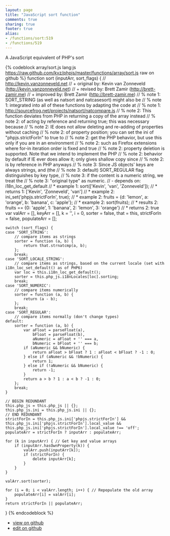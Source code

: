 ```yaml
---
layout: page
title: "JavaScript sort function"
comments: true
sharing: true
footer: true
alias:
- /functions/sort:519
- /functions/519
---
```

A JavaScript equivalent of PHP's sort

{% codeblock array/sort.js lang:js https://raw.github.com/kvz/phpjs/master/functions/array/sort.js raw on github %}
function sort (inputArr, sort_flags) {
    // http://kevin.vanzonneveld.net
    // +   original by: Kevin van Zonneveld (http://kevin.vanzonneveld.net)
    // +    revised by: Brett Zamir (http://brett-zamir.me)
    // +   improved by: Brett Zamir (http://brett-zamir.me)
    // %        note 1: SORT_STRING (as well as natsort and natcasesort) might also be
    // %        note 1: integrated into all of these functions by adapting the code at
    // %        note 1: http://sourcefrog.net/projects/natsort/natcompare.js
    // %        note 2: This function deviates from PHP in returning a copy of the array instead
    // %        note 2: of acting by reference and returning true; this was necessary because
    // %        note 2: IE does not allow deleting and re-adding of properties without caching
    // %        note 2: of property position; you can set the ini of "phpjs.strictForIn" to true to
    // %        note 2: get the PHP behavior, but use this only if you are in an environment
    // %        note 2: such as Firefox extensions where for-in iteration order is fixed and true
    // %        note 2: property deletion is supported. Note that we intend to implement the PHP
    // %        note 2: behavior by default if IE ever does allow it; only gives shallow copy since
    // %        note 2: is by reference in PHP anyways
    // %        note 3: Since JS objects' keys are always strings, and (the
    // %        note 3: default) SORT_REGULAR flag distinguishes by key type,
    // %        note 3: if the content is a numeric string, we treat the
    // %        note 3: "original type" as numeric.
    // -    depends on: i18n_loc_get_default
    // *     example 1: sort(['Kevin', 'van', 'Zonneveld']);
    // *     returns 1: ['Kevin', 'Zonneveld', 'van']
    // *     example 2: ini_set('phpjs.strictForIn', true);
    // *     example 2: fruits = {d: 'lemon', a: 'orange', b: 'banana', c: 'apple'};
    // *     example 2: sort(fruits);
    // *     results 2: fruits == {0: 'apple', 1: 'banana', 2: 'lemon', 3: 'orange'}
    // *     returns 2: true
    var valArr = [],
        keyArr = [],
        k = '',
        i = 0,
        sorter = false,
        that = this,
        strictForIn = false,
        populateArr = [];

    switch (sort_flags) {
    case 'SORT_STRING':
        // compare items as strings
        sorter = function (a, b) {
            return that.strnatcmp(a, b);
        };
        break;
    case 'SORT_LOCALE_STRING':
        // compare items as strings, based on the current locale (set with  i18n_loc_set_default() as of PHP6)
        var loc = this.i18n_loc_get_default();
        sorter = this.php_js.i18nLocales[loc].sorting;
        break;
    case 'SORT_NUMERIC':
        // compare items numerically
        sorter = function (a, b) {
            return (a - b);
        };
        break;
    case 'SORT_REGULAR':
        // compare items normally (don't change types)
    default:
        sorter = function (a, b) {
            var aFloat = parseFloat(a),
                bFloat = parseFloat(b),
                aNumeric = aFloat + '' === a,
                bNumeric = bFloat + '' === b;
            if (aNumeric && bNumeric) {
                return aFloat > bFloat ? 1 : aFloat < bFloat ? -1 : 0;
            } else if (aNumeric && !bNumeric) {
                return 1;
            } else if (!aNumeric && bNumeric) {
                return -1;
            }
            return a > b ? 1 : a < b ? -1 : 0;
        };
        break;
    }

    // BEGIN REDUNDANT
    this.php_js = this.php_js || {};
    this.php_js.ini = this.php_js.ini || {};
    // END REDUNDANT
    strictForIn = this.php_js.ini['phpjs.strictForIn'] && this.php_js.ini['phpjs.strictForIn'].local_value && this.php_js.ini['phpjs.strictForIn'].local_value !== 'off';
    populateArr = strictForIn ? inputArr : populateArr;

    for (k in inputArr) { // Get key and value arrays
        if (inputArr.hasOwnProperty(k)) {
            valArr.push(inputArr[k]);
            if (strictForIn) {
                delete inputArr[k];
            }
        }
    }

    valArr.sort(sorter);

    for (i = 0; i < valArr.length; i++) { // Repopulate the old array
        populateArr[i] = valArr[i];
    }
    return strictForIn || populateArr;
}
{% endcodeblock %}

 - [view on github](https://github.com/kvz/phpjs/blob/master/functions/array/sort.js)
 - [edit on github](https://github.com/kvz/phpjs/edit/master/functions/array/sort.js)

